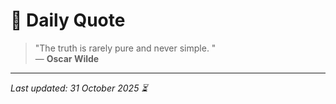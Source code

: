 # 📜 Daily Quote

> "The truth is rarely pure and never simple. "  
> — **Oscar Wilde**

---

_Last updated: 31 October 2025 ⏳_
